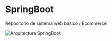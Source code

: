 # SpringBoot
Repositorio de sistema web básico /  Ecommerce


![Arquitectura SpringBoot](https://user-images.githubusercontent.com/73661759/236649924-54eb9390-4e90-4873-9fa1-b888c5270f16.png)
